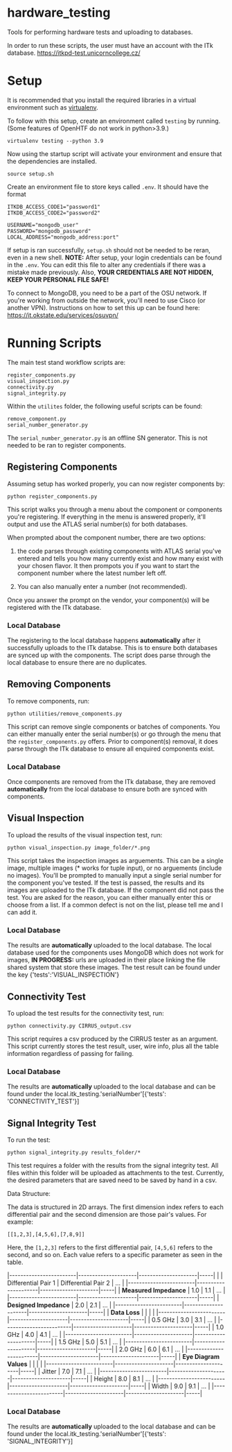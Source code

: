 # hardware_testing
Tools for performing hardware tests and uploading to databases.

In order to run these scripts, the user must have an account with the ITk database. https://itkpd-test.unicorncollege.cz/
# Setup
It is recommended that you install the required libraries in a virtual environment such as [virtualenv](https://virtualenv.pypa.io/en/latest/installation.html).

To follow with this setup, create an environment called ```testing``` by running.
(Some features of OpenHTF do not work in python>3.9.)
```
virtualenv testing --python 3.9
```

Now using the startup script will activate your environment and ensure that the dependencies are installed.

```
source setup.sh
```

Create an environment file to store keys called ```.env```.
It should have the format
```
ITKDB_ACCESS_CODE1="password1"
ITKDB_ACCESS_CODE2="password2"

USERNAME="mongodb_user"
PASSWORD="mongodb_password"
LOCAL_ADDRESS="mongodb_address:port"
```

If setup is ran successfully, ```setup.sh``` should not be needed to be reran, even in a new shell. **NOTE:** After setup, your login credentials can be found in the ```.env```. You can edit this file to alter any credentials if there was a mistake made previously. Also, **YOUR CREDENTIALS ARE NOT HIDDEN, KEEP YOUR PERSONAL FILE SAFE!**

To connect to MongoDB, you need to be a part of the OSU network. If you're working from outside the network, you'll need to use Cisco (or another VPN). Instructions on how to set this up can be found here: https://it.okstate.edu/services/osuvpn/
# Running Scripts
The main test stand workflow scripts are:
```
register_components.py
visual_inspection.py
connectivity.py
signal_integrity.py
```
Within the `utilites` folder, the following useful scripts can be found:
```
remove_component.py
serial_number_generator.py
```
The ```serial_number_generator.py``` is an offline SN generator. This is not needed to be ran to register components.

## Registering Components
Assuming setup has worked properly, you can now register components by:
```
python register_components.py
```
This script walks you through a menu about the component or components you're registering. If everything in the menu is answered properly, it'll output and use the ATLAS serial number(s) for both databases. 

When prompted about the component number, there are two options: 
1. the code parses through existing components with ATLAS serial you've entered and tells you how many currently exist and how many exist with your chosen flavor. It then prompots you if you want to start the component number where the latest number left off. 

2. You can also manually enter a number (not recommended).

Once you answer the prompt on the vendor, your component(s) will be registered with the ITk database. 

### Local Database
The registering to the local database happens **automatically** after it successfully uploads to the ITk databse. This is to ensure both databases are synced up with the components. The script does parse through the local database to ensure there are no duplicates. 

## Removing Components
To remove components, run:
```
python utilities/remove_components.py
```
This script can remove single components or batches of components. You can either manually enter the serial number(s) or go through the menu that the ```register_components.py``` offers. Prior to component(s) removal, it does parse through the ITk database to ensure all enquired components exist. 

### Local Database
Once components are removed from the ITk database, they are removed **automatically** from the local database to ensure both are synced with components. 

## Visual Inspection
To upload the results of the visual inspection test, run:
```
python visual_inspection.py image_folder/*.png
```
This script takes the inspection images as arguements. This can be a single image, multiple images (* works for tuple input), or no arguements (include no images).
You'll be prompted to manually input a single serial number for the component you've tested. If the test is passed, the results and its images are uploaded to the ITk database. 
If the component did not pass the test. You are asked for the reason, you can either manually enter this or choose from a list. If a common defect is not on the list, please tell me and I can add it. 

### Local Database
The results are **automatically** uploaded to the local database. The local database used for the components uses MongoDB which does not work for images, **IN PROGRESS:** urls are uploaded in their place linking the file shared system that store these images. The test result can be found under the key {'tests':'VISUAL_INSPECTION'}

## Connectivity Test
To upload the test results for the connectivity test, run:
```
python connectivity.py CIRRUS_output.csv
```
This script requires a csv produced by the CIRRUS tester as an argument. This script currently stores the test result, user, wire info, plus all the table information regardless of passing for failing. 

### Local Database
The results are **automatically** uploaded to the local database and can be found under the local.itk_testing.'serialNumber'[{'tests': 'CONNECTIVITY_TEST'}]

## Signal Integrity Test
To run the test:
```
python signal_integrity.py results_folder/*
```
This test requires a folder with the results from the signal integrity test. All files within this folder will be uploaded as attachments to the test. Currently, the desired parameters that are saved need to be saved by hand in a csv. 

Data Structure:

The data is structured in 2D arrays. The first dimension index refers to each differential pair and the second dimension are those pair's values. For example:
```
[[1,2,3],[4,5,6],[7,8,9]]
```
Here, the ```[1,2,3]``` refers to the first differential pair, ```[4,5,6]``` refers to the second, and so on. 
Each value refers to a specific parameter as seen in the table.

|------------------------|---------------------|---------------------|-----|
|                        | Differential Pair 1 | Differential Pair 2 | ... |
|------------------------|---------------------|---------------------|-----|
| **Measured Impedance** |          1.0        |          1.1        | ... |
|------------------------|---------------------|---------------------|-----|
| **Designed Impedance** |          2.0        |          2.1        | ... |
|------------------------|---------------------|---------------------|-----|
|     **Data Loss**      |                     |                     |     |
|------------------------|---------------------|---------------------|-----|
|         0.5 GHz        |         3.0         |          3.1        | ... |
|------------------------|---------------------|---------------------|-----|
|         1.0 GHz        |         4.0         |          4.1        | ... |
|------------------------|---------------------|---------------------|-----|
|         1.5 GHz        |         5.0         |          5.1        | ... |
|------------------------|---------------------|---------------------|-----|
|         2.0 GHz        |         6.0         |          6.1        | ... |
|------------------------|---------------------|---------------------|-----|
| **Eye Diagram Values** |                     |                     |     |
|------------------------|---------------------|---------------------|-----|
|        Jitter          |         7.0         |          7.1        | ... |
|------------------------|---------------------|---------------------|-----|
|        Height          |         8.0         |          8.1        | ... |
|------------------------|---------------------|---------------------|-----|
|        Width           |         9.0         |          9.1        | ... |
|------------------------|---------------------|---------------------|-----|


### Local Database
The results are **automatically** uploaded to the local database and can be found under the local.itk_testing.'serialNumber'[{'tests': 'SIGNAL_INTEGRITY'}]

